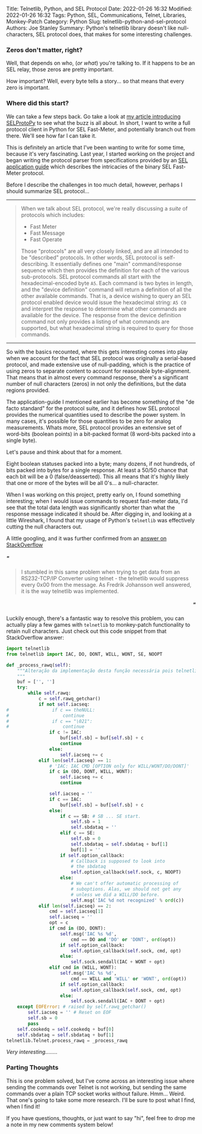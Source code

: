 Title: Telnetlib, Python, and SEL Protocol
Date: 2022-01-26 16:32
Modified: 2022-01-26 16:32
Tags: Python, SEL, Communications, Telnet, Libraries, Monkey-Patch
Category: Python
Slug: telnetlib-python-and-sel-protocol
Authors: Joe Stanley
Summary: Python's telnetlib library doesn't like null-characters, SEL protocol does, that makes for some interesting challenges.


### Zeros don't matter, right?

Well, that depends on who, (*or what*) you're talking to. If it happens to be an SEL relay, those zeros are pretty important.

How important? Well, every byte tells a story... so that means that every zero is important.

### Where did this start?

We can take a few steps back. Go take a look at [my article introducing SELProtoPy](/reading-data-with-selprotopy.html) to see
what the buzz is all about. In short, I want to write a full protocol client in Python for SEL Fast-Meter, and potentially branch
out from there. We'll see how far I can take it.

This is definitely an article that I've been wanting to write for some time, because it's very fascinating. Last year, I started
working on the project and began writing the protocol parser from specifications provided by an
[SEL application guide](https://selinc.com/api/download/5026/) which describes the intricacies of the binary SEL Fast-Meter
protocol.

Before I describe the challenges in too much detail, however, perhaps I should summarize SEL protocol...

----

> When we talk about SEL protocol, we're really discussing a *suite* of protocols which includes:
>
> * Fast Meter
> * Fast Message
> * Fast Operate
>
> Those "protocols" are all very closely linked, and are all intended to be "described" protocols. In other words, SEL protocol is
> self-describing. It essentially defines one "main" command/response sequence which then provides the definition for each of the
> various sub-protocols. SEL protocol commands all start with the hexadecimal-encoded byte `A5`. Each command is two bytes in length,
> and the "device definition" command will return a definition of all the other available commands. That is, a device wishing to
> query an SEL protocol enabled device would issue the hexadecimal string: `A5 C0` and interpret the response to determine what other
> commands are available for the device. The response from the device definition command not only provides a listing of what commands
> are supported, but what hexadecimal string is required to query for those commands.

----

So with the basics recounted, where this gets interesting comes into play when we account for the fact that SEL protocol was originally
a serial-based protocol, and made extensive use of null-padding, which is the practice of using zeros to separate content to account
for reasonable byte-alignment. That means that in almost every command response, there's a significant number of null characters (zeros)
in not only the definitions, but the data regions provided.

The application-guide I mentioned earlier has become something of the "de facto standard" for the protocol suite, and it defines how
SEL protocol provides the numerical quantities used to describe the power system. In many cases, it's possible for those quantities
to be zero for analog measurements. Whats more, SEL protocol provides an extensive set of word-bits (boolean points) in a bit-packed
format (8 word-bits packed into a single byte).

Let's pause and think about that for a moment.

Eight boolean statuses packed into a byte; many dozens, if not hundreds, of bits packed into bytes for a single response. At least a
50/50 chance that each bit will be a 0 (false/deasserted). This all means that it's highly likely that one or more of the bytes will
be all 0's... a null-character.

When I was working on this project, pretty early on, I found something interesting; when I would issue commands to request fast-meter
data, I'd see that the total data length was significantly shorter than what the response message indicated it should be. After
digging in, and looking at a little Wireshark, I found that my usage of Python's `telnetlib` was effectively cutting the null
characters out.

A little googling, and it was further confirmed from an [answer on StackOverflow](https://stackoverflow.com/a/32616342/10406011)

#### *"*

> I stumbled in this same problem when trying to get data from an RS232-TCP/IP Converter using telnet - the telnetlib would suppress every 0x00 from the message. As Fredrik Johansson well answered, it is the way telnetlib was implemented.

<div style="text-align: right">
<h4><i>"</i></h4>
</div>

Luckily enough, there's a fantastic way to resolve this problem, you can actually play a few games with `telnetlib` to monkey-patch
functionality to retain null characters. Just check out this code snippet from that StackOverflow answer:

```python
import telnetlib
from telnetlib import IAC, DO, DONT, WILL, WONT, SE, NOOPT

def _process_rawq(self):
    """Alteração da implementação desta função necessária pois telnetlib suprime 0x00 e \021 dos dados lidos
    """
    buf = ['', '']
    try:
        while self.rawq:
            c = self.rawq_getchar()
            if not self.iacseq:
#                if c == theNULL:
#                    continue
#                if c == "\021":
#                    continue
                if c != IAC:
                    buf[self.sb] = buf[self.sb] + c
                    continue
                else:
                    self.iacseq += c
            elif len(self.iacseq) == 1:
                # 'IAC: IAC CMD [OPTION only for WILL/WONT/DO/DONT]'
                if c in (DO, DONT, WILL, WONT):
                    self.iacseq += c
                    continue

                self.iacseq = ''
                if c == IAC:
                    buf[self.sb] = buf[self.sb] + c
                else:
                    if c == SB: # SB ... SE start.
                        self.sb = 1
                        self.sbdataq = ''
                    elif c == SE:
                        self.sb = 0
                        self.sbdataq = self.sbdataq + buf[1]
                        buf[1] = ''
                    if self.option_callback:
                        # Callback is supposed to look into
                        # the sbdataq
                        self.option_callback(self.sock, c, NOOPT)
                    else:
                        # We can't offer automatic processing of
                        # suboptions. Alas, we should not get any
                        # unless we did a WILL/DO before.
                        self.msg('IAC %d not recognized' % ord(c))
            elif len(self.iacseq) == 2:
                cmd = self.iacseq[1]
                self.iacseq = ''
                opt = c
                if cmd in (DO, DONT):
                    self.msg('IAC %s %d',
                        cmd == DO and 'DO' or 'DONT', ord(opt))
                    if self.option_callback:
                        self.option_callback(self.sock, cmd, opt)
                    else:
                        self.sock.sendall(IAC + WONT + opt)
                elif cmd in (WILL, WONT):
                    self.msg('IAC %s %d',
                        cmd == WILL and 'WILL' or 'WONT', ord(opt))
                    if self.option_callback:
                        self.option_callback(self.sock, cmd, opt)
                    else:
                        self.sock.sendall(IAC + DONT + opt)
    except EOFError: # raised by self.rawq_getchar()
        self.iacseq = '' # Reset on EOF
        self.sb = 0
        pass
    self.cookedq = self.cookedq + buf[0]
    self.sbdataq = self.sbdataq + buf[1]
telnetlib.Telnet.process_rawq = _process_rawq
```

*Very interesting........*


### Parting Thoughts

This is one problem solved, but I've come across an interesting issue where sending the commands over Telnet is not
working, but sending the same commands over a plain TCP socket works without failure. Hmm... Weird. That one's
going to take some more research. I'll be sure to post what I find, when I find it!

If you have questions, thoughts, or just want to say "hi", feel free to drop me a note in my new comments system
below!
